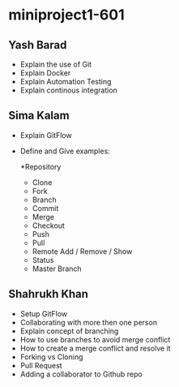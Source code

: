 # miniproject1-601

## Yash Barad

- Explain the use of Git
- Explain Docker 
- Explain Automation Testing
- Explain continous integration 

## Sima Kalam

- Explain GitFlow
- Define and Give examples:

	*Repository
	* Clone
	* Fork
	* Branch
	* Commit
	* Merge
	* Checkout
	* Push
	* Pull 
	* Remote Add / Remove / Show
	* Status
	* Master Branch

## Shahrukh Khan 

- Setup GitFlow
- Collaborating with more then one person
- Explain concept of branching
- How to use branches to avoid merge conflict
- How to create a merge conflict and resolve it
- Forking vs Cloning
- Pull Request 
- Adding a collaborator to Github repo


